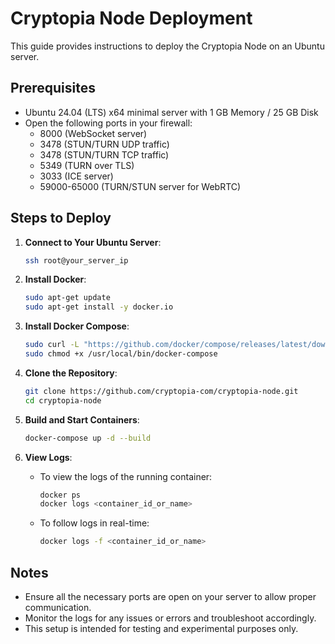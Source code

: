 # Cryptopia Node Deployment

This guide provides instructions to deploy the Cryptopia Node on an Ubuntu server.

## Prerequisites

- Ubuntu 24.04 (LTS) x64 minimal server with 1 GB Memory / 25 GB Disk
- Open the following ports in your firewall:
  - 8000 (WebSocket server)
  - 3478 (STUN/TURN UDP traffic)
  - 3478 (STUN/TURN TCP traffic)
  - 5349 (TURN over TLS)
  - 3033 (ICE server)
  - 59000-65000 (TURN/STUN server for WebRTC)

## Steps to Deploy

1. **Connect to Your Ubuntu Server**:
   ```sh
   ssh root@your_server_ip
   ```

2. **Install Docker**:
   ```sh
   sudo apt-get update
   sudo apt-get install -y docker.io
   ```

3. **Install Docker Compose**:
   ```sh
   sudo curl -L "https://github.com/docker/compose/releases/latest/download/docker-compose-$(uname -s)-$(uname -m)" -o /usr/local/bin/docker-compose
   sudo chmod +x /usr/local/bin/docker-compose
   ```

4. **Clone the Repository**:
   ```sh
   git clone https://github.com/cryptopia-com/cryptopia-node.git
   cd cryptopia-node
   ```

5. **Build and Start Containers**:
   ```sh
   docker-compose up -d --build
   ```

6. **View Logs**:
   - To view the logs of the running container:
     ```sh
     docker ps
     docker logs <container_id_or_name>
     ```
   - To follow logs in real-time:
     ```sh
     docker logs -f <container_id_or_name>
     ```

## Notes

- Ensure all the necessary ports are open on your server to allow proper communication.
- Monitor the logs for any issues or errors and troubleshoot accordingly.
- This setup is intended for testing and experimental purposes only.
